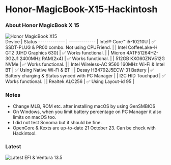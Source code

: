 # Honor-MagicBook-X15-Hackintosh

### About Honor MagicBook X 15
![Honor MagicBook X15](https://www.technopat.net/sosyal/eklenti/1697901654413-png.1985096/ "Honor MagicBook X15")                
Device  | Status
------------- | -------------
| Intel® Core™ i5-10210U  | ✅ SSDT-PLUG & PR00 combo. Not using CPUFriend. |
| Intel CoffeeLake-H GT2 [UHD Graphics 630]  | ✅ Works functional. |
| Micron 4ATF51264HZ-3G2J1 2400MHz RAM(2x4)  | ✅ Works functional. |
| 512GB KXG60ZNV512G NVMe  | ✅ Works functional. |
| Intel Wireless-AC 9560 160MHz Wi-Fi & Intel BT | ✅ Using Native Wi-Fi & BT |
| Desay HB4792J5ECW-31 Battery  | ✅  Battery charging & Status synced with PC Manager  |
| I2C HID Touchpad | ✅ Works functional.  |
| Realtek ALC256 | ✅ Using Layout-id 95 |

                

### Notes
- Change MLB, ROM etc. after installing macOS by using GenSMBIOS
- On Windows, when you limit battery percentage on PC Manager it also limits on macOS too.
- I did not test Sonoma but it should be fine.
- OpenCore & Kexts are up-to-date 21 October 23. Can be check with Hackintool.

                
### Latest
![Latest EFI & Ventura 13.5](https://www.technopat.net/sosyal/eklenti/ekran-resmi-2023-10-21-19-02-04-png.1985210/ "Latest EFI & Ventura 13.5")

